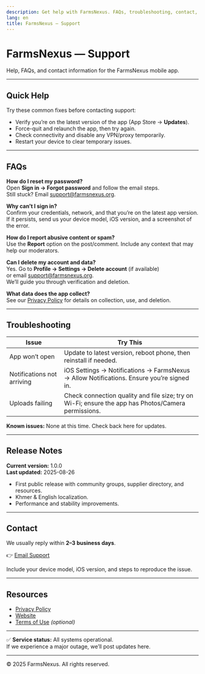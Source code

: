 ```yaml
---
description: Get help with FarmsNexus. FAQs, troubleshooting, contact, and resources.
lang: en
title: FarmsNexus — Support
---
```


# FarmsNexus — Support

Help, FAQs, and contact information for the FarmsNexus mobile app.

---

## Quick Help

Try these common fixes before contacting support:

- Verify you’re on the latest version of the app (App Store → **Updates**).
- Force-quit and relaunch the app, then try again.
- Check connectivity and disable any VPN/proxy temporarily.
- Restart your device to clear temporary issues.

---

## FAQs

**How do I reset my password?**  
Open **Sign in → Forgot password** and follow the email steps.  
Still stuck? Email [support@farmsnexus.org](mailto:support@farmsnexus.org).

**Why can’t I sign in?**  
Confirm your credentials, network, and that you’re on the latest app version.  
If it persists, send us your device model, iOS version, and a screenshot of the error.

**How do I report abusive content or spam?**  
Use the **Report** option on the post/comment. Include any context that may help our moderators.

**Can I delete my account and data?**  
Yes. Go to **Profile → Settings → Delete account** (if available)  
or email [support@farmsnexus.org](mailto:support@farmsnexus.org).  
We’ll guide you through verification and deletion.

**What data does the app collect?**  
See our [Privacy Policy](https://farmsnexus.org/privacy) for details on collection, use, and deletion.

---

## Troubleshooting

| Issue                      | Try This                                                                 |
|-----------------------------|--------------------------------------------------------------------------|
| App won’t open              | Update to latest version, reboot phone, then reinstall if needed.        |
| Notifications not arriving  | iOS Settings → Notifications → FarmsNexus → Allow Notifications. Ensure you’re signed in. |
| Uploads failing             | Check connection quality and file size; try on Wi-Fi; ensure the app has Photos/Camera permissions. |

**Known issues:** None at this time. Check back here for updates.

---

## Release Notes

**Current version:** 1.0.0  
**Last updated:** 2025-08-26

- First public release with community groups, supplier directory, and resources.  
- Khmer & English localization.  
- Performance and stability improvements.  

---

## Contact

We usually reply within **2–3 business days**.

👉 [Email Support](mailto:support@farmsnexus.org)

Include your device model, iOS version, and steps to reproduce the issue.

---

## Resources

- [Privacy Policy](https://farmsnexus.org/privacy)  
- [Website](https://farmsnexus.org)  
- [Terms of Use](https://farmsnexus.org/terms) *(optional)*  

---

✅ **Service status:** All systems operational.  
If we experience a major outage, we’ll post updates here.

---

© 2025 FarmsNexus. All rights reserved.
